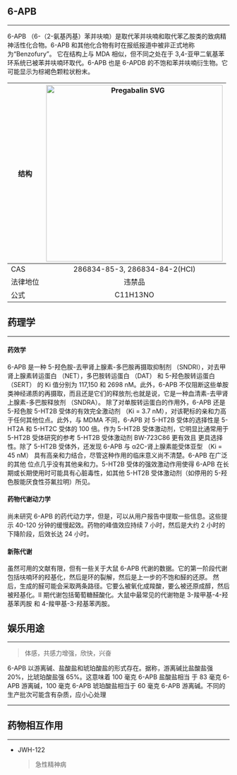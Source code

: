 ## 6-APB

---

6-APB （6-（2-氨基丙基）苯并呋喃）是取代苯并呋喃和取代苯乙胺类的致病精神活性化合物。6-APB 和其他化合物有时在报纸报道中被非正式地称为“Benzofury”。
它在结构上与 MDA 相似，但不同之处在于 3,4-亚甲二氧基苯环系统已被苯并呋喃环取代。6-APB 也是 6-APDB 的不饱和苯并呋喃衍生物。它可能显示为棕褐色颗粒状粉末。

| 结构 | <img src="https://upload.wikimedia.org/wikipedia/commons/3/3c/Pregabalin.svg" alt="Pregabalin SVG" width="400"> |
| ----------- | :-----------: |
| CAS | 286834-85-3, 286834-84-2(HCI) |
| 法律地位 | 违禁品 |
| 公式 | C11H13NO |

## 药理学

---

#### 药效学

  6-APB 是一种 5-羟色胺-去甲肾上腺素-多巴胺再摄取抑制剂 （SNDRI），对去甲肾上腺素转运蛋白 （NET），多巴胺转运蛋白 （DAT） 和 5-羟色胺转运蛋白 （SERT） 的 Ki 
  值分别为 117,150 和 2698 nM。此外，6-APB 不仅阻断这些单胺类神经递质的再摄取，而且还是它们的释放剂;也就是说，它是一种血清素-去甲肾上腺素-多巴胺释放剂 （SNDRA）。
  除了对单胺转运蛋白的作用外，6-APB 还是 5-羟色胺 5-HT2B 受体的有效完全激动剂 （Ki = 3.7 nM），对该靶标的亲和力高于任何其他位点。此外，与 MDMA 不同，6-APB 
  对 5-HT2B 受体的选择性是 5-HT2A 和 5-HT2C 受体的 100 倍。作为 5-HT2B 受体激动剂，它明显比通常用于 5-HT2B 受体研究的参考 5-HT2B 受体激动剂 BW-723C86 更有效且
  更具选择性。除了 5-HT2B 受体外，还发现 6-APB 与 α2C-肾上腺素能受体亚型 （Ki = 45 nM） 具有高亲和力结合，尽管这种作用的临床意义尚不清楚。6-APB 在广泛的其他
  位点几乎没有其他亲和力。5-HT2B 受体的强效激动作用使得 6-APB 在长期或长期使用时可能具有心脏毒性，如其他 5-HT2B 受体激动剂（如停用的 5-羟色胺能厌食性芬氟拉明）所见。

#### 药物代谢动力学
  
  尚未研究 6-APB 的药代动力学，但是，可以从用户报告中提取一些信息。这些提示 40-120 分钟的缓慢起效。药物的峰值效应持续 7 小时，然后是大约 2 小时的下降阶段，后效长达 24 小时。

#### 新陈代谢

  虽然可用的文献有限，但有一些关于大鼠 6-APB 代谢的数据。它的第一阶段代谢包括呋喃环的羟基化，然后是环的裂解，然后是上一步的不饱和醛的还原。
  然后，生成的醛可能会采取两条路径。它要么被氧化成羧酸，要么被还原成醇，然后被羟基化。II 期代谢包括葡萄糖醛酸化。大鼠中最常见的代谢物是 3-羧甲基-4-羟基苯丙胺
  和 4-羧甲基-3-羟基苯丙胺。

## 娱乐用途

---

> 体感，共感力增强，欣快，兴奋

  6-APB 以游离碱、盐酸盐和琥珀酸盐的形式存在。据称，游离碱比盐酸盐强 20%，比琥珀酸盐强 65%。这意味着 100 毫克 6-APB 盐酸盐相当
  于 83 毫克 6-APB 游离碱，100 毫克 6-APB 琥珀酸盐相当于 60 毫克 6-APB 游离碱。不同的生产批次可能含有杂质，应小心处理

---

## 药物相互作用

---

* JWH-122
  > 急性精神病

